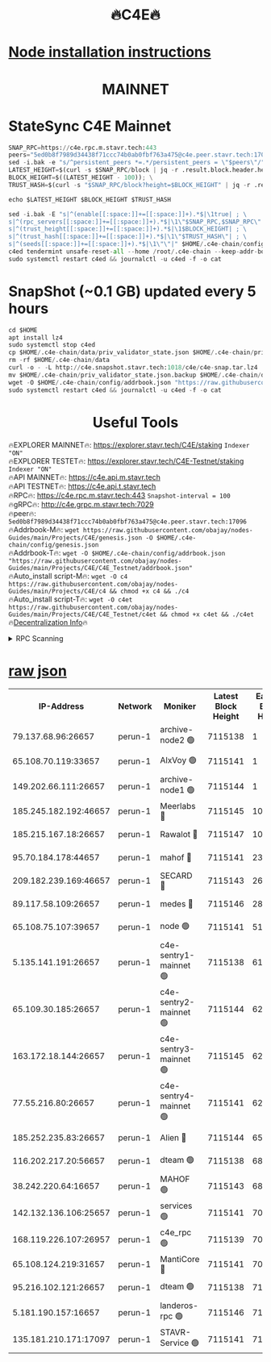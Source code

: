 <h1 align="center"> 🔥C4E🔥</h1>

[Node installation instructions](https://github.com/obajay/nodes-Guides/tree/main/Projects/C4E)
=

<h1 align="center"> MAINNET</h1>

# StateSync C4E Mainnet
```python
SNAP_RPC=https://c4e.rpc.m.stavr.tech:443
peers="5ed0b8f7989d34438f71ccc74b0ab0fbf763a475@c4e.peer.stavr.tech:17096"
sed -i.bak -e "s/^persistent_peers *=.*/persistent_peers = \"$peers\"/" $HOME/.c4e-chain/config/config.toml
LATEST_HEIGHT=$(curl -s $SNAP_RPC/block | jq -r .result.block.header.height); \
BLOCK_HEIGHT=$((LATEST_HEIGHT - 100)); \
TRUST_HASH=$(curl -s "$SNAP_RPC/block?height=$BLOCK_HEIGHT" | jq -r .result.block_id.hash)

echo $LATEST_HEIGHT $BLOCK_HEIGHT $TRUST_HASH

sed -i.bak -E "s|^(enable[[:space:]]+=[[:space:]]+).*$|\1true| ; \
s|^(rpc_servers[[:space:]]+=[[:space:]]+).*$|\1\"$SNAP_RPC,$SNAP_RPC\"| ; \
s|^(trust_height[[:space:]]+=[[:space:]]+).*$|\1$BLOCK_HEIGHT| ; \
s|^(trust_hash[[:space:]]+=[[:space:]]+).*$|\1\"$TRUST_HASH\"| ; \
s|^(seeds[[:space:]]+=[[:space:]]+).*$|\1\"\"|" $HOME/.c4e-chain/config/config.toml
c4ed tendermint unsafe-reset-all --home /root/.c4e-chain --keep-addr-book
sudo systemctl restart c4ed && journalctl -u c4ed -f -o cat
```
# SnapShot (~0.1 GB) updated every 5 hours
```python
cd $HOME
apt install lz4
sudo systemctl stop c4ed
cp $HOME/.c4e-chain/data/priv_validator_state.json $HOME/.c4e-chain/priv_validator_state.json.backup
rm -rf $HOME/.c4e-chain/data
curl -o - -L http://c4e.snapshot.stavr.tech:1018/c4e/c4e-snap.tar.lz4 | lz4 -c -d - | tar -x -C $HOME/.c4e-chain --strip-components 2
mv $HOME/.c4e-chain/priv_validator_state.json.backup $HOME/.c4e-chain/data/priv_validator_state.json
wget -O $HOME/.c4e-chain/config/addrbook.json "https://raw.githubusercontent.com/obajay/nodes-Guides/main/Projects/C4E/addrbook.json"
sudo systemctl restart c4ed && journalctl -u c4ed -f -o cat
```
 <h1 align="center"> Useful Tools</h1>

🔥EXPLORER MAINNET🔥:  https://explorer.stavr.tech/C4E/staking            `Indexer "ON"` \
🔥EXPLORER TESTET🔥:   https://explorer.stavr.tech/C4E-Testnet/staking     `Indexer "ON"` \
🔥API MAINNET🔥:       https://c4e.api.m.stavr.tech \
🔥API TESTNET🔥:       https://c4e.api.t.stavr.tech \
🔥RPC🔥:               https://c4e.rpc.m.stavr.tech:443                  `Snapshot-interval = 100` \
🔥gRPC🔥:              http://c4e.grpc.m.stavr.tech:7029 \
🔥peer🔥:              `5ed0b8f7989d34438f71ccc74b0ab0fbf763a475@c4e.peer.stavr.tech:17096` \
🔥Addrbook-M🔥:    ```wget https://raw.githubusercontent.com/obajay/nodes-Guides/main/Projects/C4E/genesis.json -O $HOME/.c4e-chain/config/genesis.json``` \
🔥Addrbook-T🔥:    ```wget -O $HOME/.c4e-chain/config/addrbook.json "https://raw.githubusercontent.com/obajay/nodes-Guides/main/Projects/C4E/C4E_Testnet/addrbook.json"``` \
🔥Auto_install script-M🔥: ```wget -O c4 https://raw.githubusercontent.com/obajay/nodes-Guides/main/Projects/C4E/c4 && chmod +x c4 && ./c4``` \
🔥Auto_install script-T🔥: ```wget -O c4et https://raw.githubusercontent.com/obajay/nodes-Guides/main/Projects/C4E/C4E_Testnet/c4et && chmod +x c4et && ./c4et``` \
🔥[Decentralization Info](https://github.com/obajay/StateSync-snapshots/tree/main/Projects/C4E/Decentralization)🔥




<details>
<summary>RPC Scanning</summary>

<h2 align="center"> We scan nodes in real time every 4 hours. And we provide the final result of RPC endpoints.
We cannot influence the operation of these nodes in any way. </h2>


```python
If Voting Power is higher than 0 --> then the Node is a validator of the network and may be subject to attack and be a potential threat to the chain.
```
```python
We marked such validators with a red symbol
```

</details>

[raw json](https://rpc-check.c4e.stavr.tech/c4e/rpc-c4e-result.json)
=



<table><tr><th>IP-Address</th><th>Network</th><th>Moniker</th><th>Latest Block Height</th><th>Earliest Block Height</th><th>Catching Up</th><th>Tx Index</th><th>Voting Power</th><th>Scan Time</th></tr><tr><td>79.137.68.96:26657</td><td>perun-1</td><td>archive-node2 🟢</td><td>7115138</td><td>1</td><td>False</td><td>on</td><td>0</td><td>2024-02-10T12:47:15.590765495UTC</td></tr><tr><td>65.108.70.119:33657</td><td>perun-1</td><td>AlxVoy 🟢</td><td>7115141</td><td>1</td><td>False</td><td>on</td><td>0</td><td>2024-02-10T12:47:29.595433902UTC</td></tr><tr><td>149.202.66.111:26657</td><td>perun-1</td><td>archive-node1 🟢</td><td>7115144</td><td>1</td><td>False</td><td>on</td><td>0</td><td>2024-02-10T12:47:46.206930786UTC</td></tr><tr><td>185.245.182.192:46657</td><td>perun-1</td><td>Meerlabs 🔴</td><td>7115145</td><td>1051501</td><td>False</td><td>on</td><td>344594</td><td>2024-02-10T12:47:51.477648630UTC</td></tr><tr><td>185.215.167.18:26657</td><td>perun-1</td><td>Rawalot 🔴</td><td>7115147</td><td>1090501</td><td>False</td><td>on</td><td>450002</td><td>2024-02-10T12:48:03.508976453UTC</td></tr><tr><td>95.70.184.178:44657</td><td>perun-1</td><td>mahof 🔴</td><td>7115141</td><td>2342001</td><td>False</td><td>off</td><td>1356338</td><td>2024-02-10T12:47:28.905309235UTC</td></tr><tr><td>209.182.239.169:46657</td><td>perun-1</td><td>SECARD 🔴</td><td>7115143</td><td>2616101</td><td>False</td><td>off</td><td>749292</td><td>2024-02-10T12:47:41.485407359UTC</td></tr><tr><td>89.117.58.109:26657</td><td>perun-1</td><td>medes 🔴</td><td>7115146</td><td>2826001</td><td>False</td><td>off</td><td>890936</td><td>2024-02-10T12:47:58.585356095UTC</td></tr><tr><td>65.108.75.107:39657</td><td>perun-1</td><td>node 🟢</td><td>7115141</td><td>5198801</td><td>False</td><td>on</td><td>0</td><td>2024-02-10T12:47:32.640978270UTC</td></tr><tr><td>5.135.141.191:26657</td><td>perun-1</td><td>c4e-sentry1-mainnet 🟢</td><td>7115138</td><td>6198001</td><td>False</td><td>on</td><td>0</td><td>2024-02-10T12:47:14.506503401UTC</td></tr><tr><td>65.109.30.185:26657</td><td>perun-1</td><td>c4e-sentry2-mainnet 🟢</td><td>7115144</td><td>6238301</td><td>False</td><td>on</td><td>0</td><td>2024-02-10T12:47:51.094745561UTC</td></tr><tr><td>163.172.18.144:26657</td><td>perun-1</td><td>c4e-sentry3-mainnet 🟢</td><td>7115145</td><td>6239001</td><td>False</td><td>on</td><td>0</td><td>2024-02-10T12:47:52.143649507UTC</td></tr><tr><td>77.55.216.80:26657</td><td>perun-1</td><td>c4e-sentry4-mainnet 🟢</td><td>7115141</td><td>6241001</td><td>False</td><td>on</td><td>0</td><td>2024-02-10T12:47:29.245467747UTC</td></tr><tr><td>185.252.235.83:26657</td><td>perun-1</td><td>Alien 🔴</td><td>7115144</td><td>6502501</td><td>False</td><td>on</td><td>648118</td><td>2024-02-10T12:47:46.560793397UTC</td></tr><tr><td>116.202.217.20:56657</td><td>perun-1</td><td>dteam 🟢</td><td>7115138</td><td>6800901</td><td>False</td><td>on</td><td>0</td><td>2024-02-10T12:47:14.798895730UTC</td></tr><tr><td>38.242.220.64:16657</td><td>perun-1</td><td>MAHOF 🟢</td><td>7115143</td><td>6885501</td><td>False</td><td>on</td><td>0</td><td>2024-02-10T12:47:43.839667556UTC</td></tr><tr><td>142.132.136.106:25657</td><td>perun-1</td><td>services 🟢</td><td>7115141</td><td>7012001</td><td>False</td><td>on</td><td>0</td><td>2024-02-10T12:47:32.290200794UTC</td></tr><tr><td>168.119.226.107:26957</td><td>perun-1</td><td>c4e_rpc 🟢</td><td>7115139</td><td>7015139</td><td>False</td><td>on</td><td>0</td><td>2024-02-10T12:47:21.986314083UTC</td></tr><tr><td>65.108.124.219:31657</td><td>perun-1</td><td>MantiCore 🔴</td><td>7115141</td><td>7015141</td><td>False</td><td>off</td><td>729079</td><td>2024-02-10T12:47:28.461311478UTC</td></tr><tr><td>95.216.102.121:26657</td><td>perun-1</td><td>dteam 🟢</td><td>7115138</td><td>7102001</td><td>False</td><td>on</td><td>0</td><td>2024-02-10T12:47:15.187588397UTC</td></tr><tr><td>5.181.190.157:16657</td><td>perun-1</td><td>landeros-rpc 🟢</td><td>7115146</td><td>7109001</td><td>False</td><td>on</td><td>0</td><td>2024-02-10T12:48:03.126426636UTC</td></tr><tr><td>135.181.210.171:17097</td><td>perun-1</td><td>STAVR-Service 🟢</td><td>7115141</td><td>7114101</td><td>False</td><td>on</td><td>0</td><td>2024-02-10T12:47:33.013522815UTC</td></tr></table>
